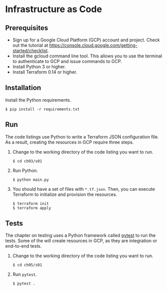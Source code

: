 # Infrastructure as Code

## Prerequisites

* Sign up for a Google Cloud Platform (GCP) account and project. Check out the
  tutorial at https://console.cloud.google.com/getting-started/checklist.
* Install the gcloud command line tool. This allows you to use the terminal to
  authenticate to GCP and issue commands to GCP.
* Install Python 3 or higher.
* Install Terraform 0.14 or higher.

## Installation

Install the Python requirements.

```shell
$ pip install -r requirements.txt
```

## Run

The code listings use Python to write a Terraform JSON configuration file.
As a result, creating the resources in GCP require three steps.

1. Change to the working directory of the code listing you want to run.
   ```shell
   $ cd ch03/s01
   ```

1. Run Python.
   ```shell
   $ python main.py
   ```

1. You should have a set of files with `*.tf.json`. Then, you can
   execute Terraform to initialize and provision the resources.
   ```shell
   $ terraform init
   $ terraform apply
   ```

## Tests

The chapter on testing uses a Python framework called
[pytest](https://docs.pytest.org/en/stable/)
to run the tests. Some of the will create resources in GCP,
as they are integration or end-to-end tests.

1. Change to the working directory of the code listing you want to run.
   ```shell
   $ cd ch05/s01
   ```

1. Run `pytest`.
   ```shell
   $ pytest .
   ```